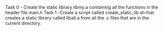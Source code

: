Task 0 - Create the static library libmy.a containing all the functions in the 
header file main.h
Task 1 -Create a script called create_static_lib.sh that creates a static library called liball.a
from all the .c files that are in the current directory.
